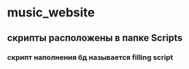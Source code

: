 # music_website
## скрипты расположены в папке Scripts
### скрипт наполнения бд называется filling script
### 
